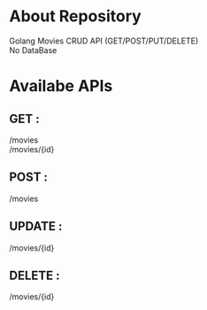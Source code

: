 # About Repository
Golang Movies CRUD API (GET/POST/PUT/DELETE)\
No DataBase 
# Availabe APIs 
## GET :
/movies\
/movies/{id}
## POST :
/movies
## UPDATE :
/movies/{id}
## DELETE :
/movies/{id}

